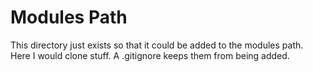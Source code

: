 # Modules Path

This directory just exists so that it could be added to the modules path. Here I would clone stuff. A .gitignore keeps them from being added.